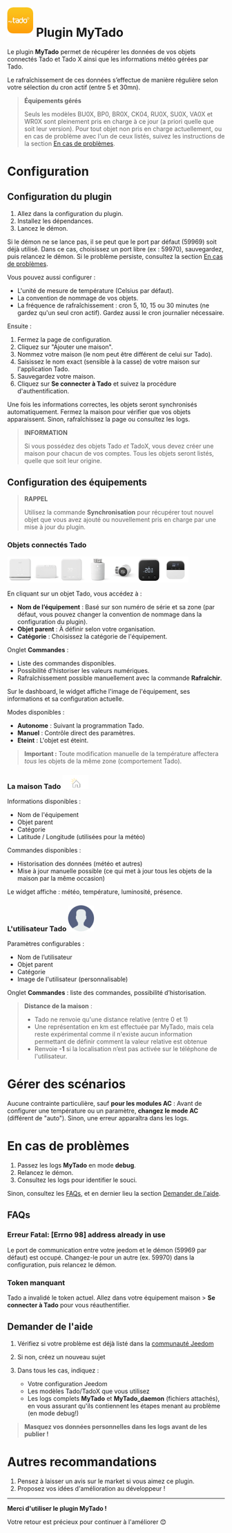 # <img src="../images/MyTado_icon.png" width="60"/> Plugin MyTado

Le plugin **MyTado** permet de récupérer les données de vos objets connectés Tado et Tado X ainsi que les informations météo gérées par Tado.

Le rafraîchissement de ces données s’effectue de manière régulière selon votre sélection du cron actif (entre 5 et 30mn).

> **Équipements gérés**
>
> Seuls les modèles BU0X, BP0, BR0X, CK04, RU0X, SU0X, VA0X et WR0X sont pleinement pris en charge à ce jour (a priori quelle que soit leur version).
> Pour tout objet non pris en charge actuellement, ou en cas de problème avec l'un de ceux listés, suivez les instructions de la section [En cas de problèmes](#en-cas-de-problèmes).

# Configuration

## Configuration du plugin

1. Allez dans la configuration du plugin.
2. Installez les dépendances.
3. Lancez le démon.

Si le démon ne se lance pas, il se peut que le port par défaut (59969) soit déjà utilisé. Dans ce cas, choisissez un port libre (ex : 59970), sauvegardez, puis relancez le démon. Si le problème persiste, consultez la section [En cas de problèmes](#en-cas-de-problèmes).

Vous pouvez aussi configurer :
- L'unité de mesure de température (Celsius par défaut).
- La convention de nommage de vos objets.
- La fréquence de rafraîchissement : cron 5, 10, 15 ou 30 minutes (ne gardez qu'un seul cron actif). Gardez aussi le cron journalier nécessaire.

Ensuite :

1. Fermez la page de configuration.
2. Cliquez sur "Ajouter une maison".
3. Nommez votre maison (le nom peut être différent de celui sur Tado).
4. Saisissez le nom exact (sensible à la casse) de votre maison sur l'application Tado.
5. Sauvegardez votre maison.
6. Cliquez sur **Se connecter à Tado** et suivez la procédure d'authentification.

Une fois les informations correctes, les objets seront synchronisés automatiquement. Fermez la maison pour vérifier que vos objets apparaissent. Sinon, rafraîchissez la page ou consultez les logs.

> **INFORMATION**
>
> Si vous possédez des objets Tado *et* TadoX, vous devez créer une maison pour chacun de vos comptes. Tous les objets seront listés, quelle que soit leur origine.

## Configuration des équipements

> **RAPPEL**
>
> Utilisez la commande **Synchronisation** pour récupérer tout nouvel objet que vous avez ajouté ou nouvellement pris en charge par une mise à jour du plugin.

### Objets connectés Tado
<img src="../images/WR0X.png" width="60"/><img src="../images/BU0X.png" width="60"/><img src="../images/RU0X.png" width="60"/><img src="../images/VA0X.png" width="60"/><img src="../images/VA04.png" width="60"/><img src="../images/RU04.png" width="60"/><img src="../images/CK04.png" width="60"/>

En cliquant sur un objet Tado, vous accédez à :

- **Nom de l’équipement** : Basé sur son numéro de série et sa zone (par défaut, vous pouvez changer la convention de nommage dans la configuration du plugin).
- **Objet parent** : À définir selon votre organisation.
- **Catégorie** : Choisissez la catégorie de l'équipement.

Onglet **Commandes** :
- Liste des commandes disponibles.
- Possibilité d’historiser les valeurs numériques.
- Rafraîchissement possible manuellement avec la commande **Rafraîchir**.

Sur le dashboard, le widget affiche l'image de l'équipement, ses informations et sa configuration actuelle.

Modes disponibles :
- **Autonome** : Suivant la programmation Tado.
- **Manuel** : Contrôle direct des paramètres.
- **Eteint** : L'objet est éteint.

> **Important :**
> Toute modification manuelle de la température affectera *tous* les objets de la même zone (comportement Tado).

### La maison Tado <img src="../images/HomeEq.svg" width="60"/>

Informations disponibles :
- Nom de l'équipement
- Objet parent
- Catégorie
- Latitude / Longitude (utilisées pour la météo)

Commandes disponibles :
- Historisation des données (météo et autres)
- Mise à jour manuelle possible (ce qui met à jour tous les objets de la maison par la même occasion)

Le widget affiche : météo, température, luminosité, présence.

### L'utilisateur Tado <img src="../images/MyTado_user.png" width="60"/>

Paramètres configurables :
- Nom de l’utilisateur
- Objet parent
- Catégorie
- Image de l'utilisateur (personnalisable)

Onglet **Commandes** : liste des commandes, possibilité d’historisation.

> **Distance de la maison** :
> - Tado ne renvoie qu'une distance relative (entre 0 et 1)
> - Une représentation en km est effectuée par MyTado, mais cela reste expérimental comme il n'existe aucun information permettant de définir comment la valeur relative est obtenue
> - Renvoie **-1** si la localisation n’est pas activée sur le téléphone de l'utilisateur.

# Gérer des scénarios

Aucune contrainte particulière, sauf **pour les modules AC** :
Avant de configurer une température ou un paramètre, **changez le mode AC** (différent de "auto"). Sinon, une erreur apparaîtra dans les logs.

# En cas de problèmes

1. Passez les logs **MyTado** en mode **debug**.
2. Relancez le démon.
3. Consultez les logs pour identifier le souci.

Sinon, consultez les [FAQs](#faqs), et en dernier lieu la section [Demander de l'aide](#demander-de-laide).

## FAQs

### Erreur Fatal: [Errno 98] address already in use

Le port de communication entre votre jeedom et le démon (59969 par défaut) est occupé. Changez-le pour un autre (ex. 59970) dans la configuration, puis relancez le démon.

### Token manquant

Tado a invalidé le token actuel. Allez dans votre équipement maison > **Se connecter à Tado** pour vous réauthentifier.

## Demander de l'aide

1. Vérifiez si votre problème est déjà listé dans la [communauté Jeedom](https://community.jeedom.com/tag/plugin-mytado)

2. Si non, créez un nouveau sujet

3. Dans tous les cas, indiquez :
   - Votre configuration Jeedom
   - Les modèles Tado/TadoX que vous utilisez
   - Les logs complets **MyTado** et **MyTado_daemon** (fichiers attachés), en vous assurant qu'ils contiennent les étapes menant au problème (en mode debug!)

> **Masquez vos données personnelles dans les logs avant de les publier !**

# Autres recommandations

1. Pensez à laisser un avis sur le market si vous aimez ce plugin.
2. Proposez vos idées d'amélioration au développeur !

---

**Merci d'utiliser le plugin MyTado !**

Votre retour est précieux pour continuer à l'améliorer 😊

